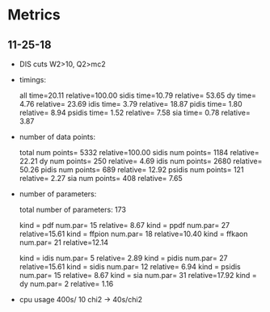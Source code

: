 # Metrics

## 11-25-18

- DIS cuts W2>10, Q2>mc2

- timings:

    all time=20.11  relative=100.00
  sidis time=10.79  relative= 53.65
     dy time= 4.76  relative= 23.69
   idis time= 3.79  relative= 18.87
  pidis time= 1.80  relative=  8.94
 psidis time= 1.52  relative=  7.58
    sia time= 0.78  relative=  3.87

- number of data points:

     total num points=    5332 relative=100.00
     sidis num points=    1184 relative= 22.21
        dy num points=     250 relative=  4.69
      idis num points=    2680 relative= 50.26
     pidis num points=     689 relative= 12.92
    psidis num points=     121 relative=  2.27
       sia num points=     408 relative=  7.65

- number of parameters: 

  total number of parameters:  173

  kind =        pdf  num.par=    15  relative= 8.67
  kind =       ppdf  num.par=    27  relative=15.61
  kind =     ffpion  num.par=    18  relative=10.40
  kind =     ffkaon  num.par=    21  relative=12.14

  kind =       idis  num.par=     5  relative= 2.89
  kind =      pidis  num.par=    27  relative=15.61
  kind =      sidis  num.par=    12  relative= 6.94
  kind =     psidis  num.par=    15  relative= 8.67
  kind =        sia  num.par=    31  relative=17.92
  kind =         dy  num.par=     2  relative= 1.16



- cpu usage 400s/ 10 chi2  -> 40s/chi2
